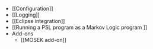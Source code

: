 - [[Configuration]]
- [[Logging]]
- [[Eclipse integration]]
- [[Running a PSL program as a Markov Logic program ]]
- Add-ons
  - [[MOSEK add-on]]
